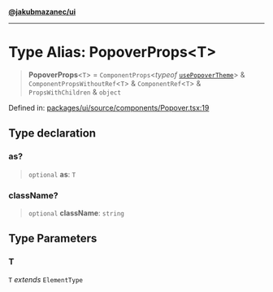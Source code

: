 [**@jakubmazanec/ui**](../README.md)

---

# Type Alias: PopoverProps\<T\>

> **PopoverProps**\<`T`\> = `ComponentProps`\<_typeof_
> [`usePopoverTheme`](../variables/usePopoverTheme.md)\> & `ComponentPropsWithoutRef`\<`T`\> &
> `ComponentRef`\<`T`\> & `PropsWithChildren` & `object`

Defined in:
[packages/ui/source/components/Popover.tsx:19](https://github.com/jakubmazanec/tools/blob/dccfe8e5cee218e88ff4db59e4bf460975897c58/packages/ui/source/components/Popover.tsx#L19)

## Type declaration

### as?

> `optional` **as**: `T`

### className?

> `optional` **className**: `string`

## Type Parameters

### T

`T` _extends_ `ElementType`
